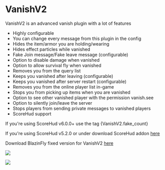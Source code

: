 # VanishV2

VanishV2 is an advanced vanish plugin with a lot of features
* Highly configurable
* You can change every message from this plugin in the config
* Hides the item/armor you are holding/wearing
* Hides effect particles while vanished
* Fake Join message/Fake leave message (configurable)
* Option to disable damage when vanished
* Option to allow survival fly when vanished
* Removes you from the query list
* Keeps you vanished after leaving (configurable)
* Keeps you vanished after server restart (configurable)
* Removes you from the online player list in-game
* Stops you from picking up items when you are vanished
* Option to see other vanished player with the permission vanish.see
* Option to silently join/leave the server
* Stops players from sending private messages to vanished players
* ScoreHud support

If you're using ScoreHud v6.0.0+ use the tag {VanishV2.fake_count}

If you're using ScoreHud v5.2.0 or under download ScoreHud addon <a href="https://github.com/superbobby2000/VanishV2/releases/download/ScoreHud/BasicAddon.php">here</a>

Download BlazinFly fixed version for VanishV2 <a href="https://github.com/superbobby2000/VanishV2/releases/download/BlazinFly/BlazinFly_v1.8.7.phar">here</a>

[![](https://poggit.pmmp.io/shield.state/VanishV2)](https://poggit.pmmp.io/p/VanishV2)

[![](https://poggit.pmmp.io/shield.dl.total/VanishV2)](https://poggit.pmmp.io/p/VanishV2)
